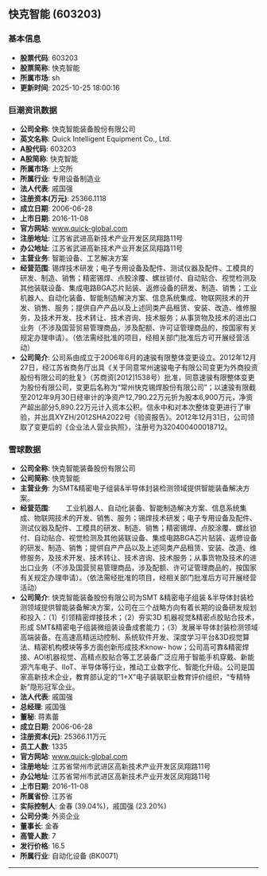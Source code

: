 ## 快克智能 (603203)

### 基本信息

- **股票代码**: 603203
- **股票简称**: 快克智能
- **所属市场**: sh
- **更新时间**: 2025-10-25 18:00:16

### 巨潮资讯数据

- **公司全称**: 快克智能装备股份有限公司
- **英文名称**: Quick Intelligent Equipment Co., Ltd.
- **A股代码**: 603203
- **A股简称**: 快克智能
- **所属市场**: 上交所
- **所属行业**: 专用设备制造业
- **法人代表**: 戚国强
- **注册资本(万元)**: 25366.1118
- **成立日期**: 2006-06-28
- **上市日期**: 2016-11-08
- **官方网站**: www.quick-global.com
- **注册地址**: 江苏省武进高新技术产业开发区凤翔路11号
- **办公地址**: 江苏省武进高新技术产业开发区凤翔路11号
- **主营业务**: 智能设备、工艺解决方案
- **经营范围**: 锡焊技术研发；电子专用设备及配件、测试仪器及配件、工模具的研发、制造、销售；精密锡焊、点胶涂覆、螺丝锁付、自动贴合、视觉检测及其他装联设备、集成电路BGA芯片贴装、返修设备的研发、制造、销售；工业机器人、自动化装备、智能制造解决方案、信息系统集成、物联网技术的开发、销售、服务；提供自产产品以及上述同类产品租赁、安装、改造、维修服务，及技术开发、技术转让、技术咨询、技术服务；从事货物及技术的进出口业务（不涉及国营贸易管理商品，涉及配额、许可证管理商品的，按国家有关规定办理申请）。（依法需经批准的项目，经相关部门批准后方可开展经营活动）
- **公司简介**: 公司系由成立于2006年6月的速骏有限整体变更设立。2012年12月27日，经江苏省商务厅出具《关于同意常州速骏电子有限公司变更为外商投资股份有限公司的批复》（苏商资[2012]1538号）批准，同意速骏有限整体变更为股份有限公司，变更后名称为“常州快克锡焊股份有限公司”；以速骏有限截至2012年9月30日经审计的净资产12,790.22万元折为股本6,900万元，净资产超出部分5,890.22万元计入资本公积。信永中和对本次整体变更进行了审验，并出具XYZH/2012SHA2022号《验资报告》。2012年12月31日，公司领取了变更后的《企业法人营业执照》，注册号为320400400018712。

### 雪球数据

- **公司全称**: 快克智能装备股份有限公司
- **公司简称**: 快克智能
- **主营业务**: 为SMT&精密电子组装&半导体封装检测领域提供智能装备解决方案。
- **经营范围**: 　　工业机器人、自动化装备、智能制造解决方案、信息系统集成、物联网技术的开发、销售、服务；锡焊技术研发；电子专用设备及配件、测试仪器及配件、工模具的研发、制造、销售；精密锡焊、点胶涂覆、螺丝锁付、自动贴合、视觉检测及其他装联设备、集成电路BGA芯片贴装、返修设备的研发、制造、销售；提供自产产品以及上述同类产品租赁、安装、改造、维修服务，及技术开发、技术转让、技术咨询、技术服务；从事货物及技术的进出口业务（不涉及国营贸易管理商品，涉及配额、许可证管理商品的，按国家有关规定办理申请）。（依法需经批准的项目，经相关部门批准后方可开展经营活动）
- **公司简介**: 快克智能装备股份有限公司为SMT &精密电子组装 &半导体封装检测领域提供智能装备解决方案，公司在三个战略方向有着长期的设备研发规划和投入：（1）引领精密焊接技术；（2）夯实3D 机器视觉&精密点胶贴合技术，形成 SMT&精密电子组装微组装设备成套能力；（3）发展半导体封装检测领域高端装备。在高速高精运动控制、系统软件开发、深度学习平台&3D视觉算法、精密机构模块等多方面创新形成技术know- how；公司高可靠&精密焊接、AOI机器视觉、高精点胶贴合等工艺装备广泛应用于智能手机穿戴、新能源汽车电子、IIoT、半导体等行业，推动工业数字化、智能化升级。公司是国家高新技术企业，教育部认定的“1+X”电子装联职业教育评价组织，“专精特新”隐形冠军企业。
- **法人代表**: 戚国强
- **总经理**: 戚国强
- **董秘**: 蒋素蕾
- **成立日期**: 2006-06-28
- **注册资本(元)**: 25366.11万元
- **员工人数**: 1335
- **官方网站**: www.quick-global.com
- **注册地址**: 江苏省常州市武进区高新技术产业开发区凤翔路11号
- **办公地址**: 江苏省常州市武进区高新技术产业开发区凤翔路11号
- **上市日期**: 2016-11-08
- **所属省份**: 江苏省
- **实际控制人**: 金春 (39.04%)，戚国强 (23.20%)
- **公司分类**: 外资企业
- **董事长**: 金春
- **高管人数**: 7
- **发行价格**: 16.5
- **所属行业**: 自动化设备 (BK0071)

---